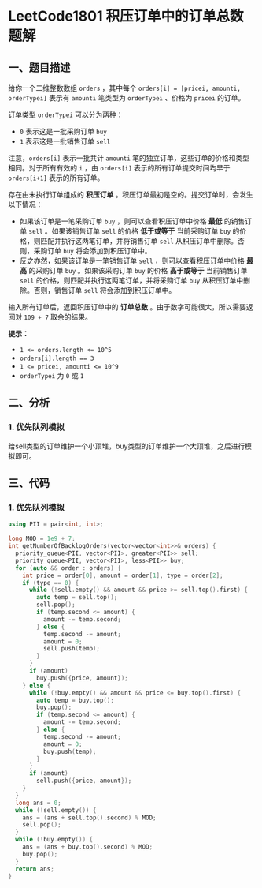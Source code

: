 # LeetCode1801 积压订单中的订单总数 题解

## 一、题目描述

给你一个二维整数数组 `orders` ，其中每个 `orders[i] = [pricei, amounti, orderTypei]` 表示有 `amounti` 笔类型为 `orderTypei` 、价格为 `pricei` 的订单。

订单类型 `orderTypei` 可以分为两种：

- `0` 表示这是一批采购订单 `buy`
- `1` 表示这是一批销售订单 `sell`

注意，`orders[i]` 表示一批共计 `amounti` 笔的独立订单，这些订单的价格和类型相同。对于所有有效的 `i` ，由 `orders[i]` 表示的所有订单提交时间均早于 `orders[i+1]` 表示的所有订单。

存在由未执行订单组成的 **积压订单** 。积压订单最初是空的。提交订单时，会发生以下情况：

- 如果该订单是一笔采购订单 `buy` ，则可以查看积压订单中价格 **最低** 的销售订单 `sell` 。如果该销售订单 `sell` 的价格 **低于或等于** 当前采购订单 `buy` 的价格，则匹配并执行这两笔订单，并将销售订单 `sell` 从积压订单中删除。否则，采购订单 `buy` 将会添加到积压订单中。
- 反之亦然，如果该订单是一笔销售订单 `sell` ，则可以查看积压订单中价格 **最高** 的采购订单 `buy` 。如果该采购订单 `buy` 的价格 **高于或等于** 当前销售订单 `sell` 的价格，则匹配并执行这两笔订单，并将采购订单 `buy` 从积压订单中删除。否则，销售订单 `sell` 将会添加到积压订单中。

输入所有订单后，返回积压订单中的 **订单总数** 。由于数字可能很大，所以需要返回对 `109 + 7` 取余的结果。

**提示：**

- `1 <= orders.length <= 10^5`
- `orders[i].length == 3`
- `1 <= pricei, amounti <= 10^9`
- `orderTypei` 为 `0` 或 `1`



## 二、分析

### 1. 优先队列模拟

给sell类型的订单维护一个小顶堆，buy类型的订单维护一个大顶堆，之后进行模拟即可。



## 三、代码

### 1. 优先队列模拟

```c++
using PII = pair<int, int>;

long MOD = 1e9 + 7;
int getNumberOfBacklogOrders(vector<vector<int>>& orders) {
  priority_queue<PII, vector<PII>, greater<PII>> sell;
  priority_queue<PII, vector<PII>, less<PII>> buy;
  for (auto && order : orders) {
    int price = order[0], amount = order[1], type = order[2];
    if (type == 0) {
      while (!sell.empty() && amount && price >= sell.top().first) {
        auto temp = sell.top();
        sell.pop();
        if (temp.second <= amount) {
          amount -= temp.second;
        } else {
          temp.second -= amount;
          amount = 0;
          sell.push(temp);
        }
      }
      if (amount)
        buy.push({price, amount});
    } else {
      while (!buy.empty() && amount && price <= buy.top().first) {
        auto temp = buy.top();
        buy.pop();
        if (temp.second <= amount) {
          amount -= temp.second;
        } else {
          temp.second -= amount;
          amount = 0;
          buy.push(temp);
        }
      }
      if (amount)
        sell.push({price, amount});
    }
  }
  long ans = 0;
  while (!sell.empty()) {
    ans = (ans + sell.top().second) % MOD;
    sell.pop();
  }
  while (!buy.empty()) {
    ans = (ans + buy.top().second) % MOD;
    buy.pop();
  }
  return ans;
}
```

